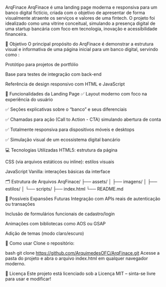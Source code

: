 ArqFinace
ArqFinace é uma landing page moderna e responsiva para um banco digital fictício, criada com o objetivo de apresentar de forma visualmente atraente os serviços e valores de uma fintech. O projeto foi idealizado como uma vitrine conceitual, simulando a presença digital de uma startup bancária com foco em tecnologia, inovação e acessibilidade financeira.

🧠 Objetivo
O principal propósito do ArqFinace é demonstrar a estrutura visual e informativa de uma página inicial para um banco digital, servindo como :

Protótipo para projetos de portfólio

Base para testes de integração com back-end

Referência de design responsivo com HTML e JavaScript

🚀 Funcionalidades da Landing Page
✅ Layout moderno com foco na experiência do usuário

✅ Seções explicativas sobre o “banco” e seus diferenciais

✅ Chamadas para ação (Call to Action - CTA) simulando abertura de conta

✅ Totalmente responsiva para dispositivos móveis e desktops

✅ Simulação visual de um ecossistema digital bancário

💻 Tecnologias Utilizadas
HTML5: estrutura da página

CSS (via arquivos estáticos ou inline): estilos visuais

JavaScript Vanilla: interações básicas da interface

🗂 Estrutura de Arquivos
ArqFinace/
├── assets/
│   ├── imagens/
│   ├── estilos/
│   └── scripts/
├── index.html
└── README.md

📌 Possíveis Expansões Futuras
Integração com APIs reais de autenticação ou transações

Inclusão de formulários funcionais de cadastro/login

Animações com bibliotecas como AOS ou GSAP

Adição de temas (modo claro/escuro)

🧪 Como usar
Clone o repositório:

bash
git clone https://github.com/ArquimedesOFC/ArqFinace.git
Acesse a pasta do projeto e abra o arquivo index.html em qualquer navegador moderno.

📝 Licença
Este projeto está licenciado sob a Licença MIT – sinta-se livre para usar e modificar!
